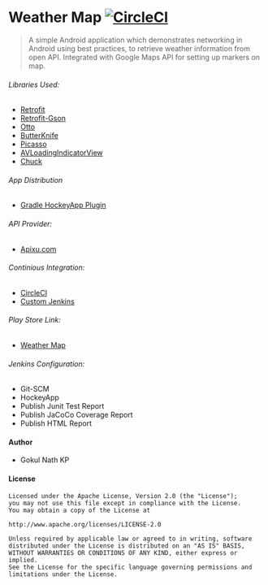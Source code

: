 # Weather Map [![CircleCI](https://circleci.com/gh/gokulnathperiasamy/WeatherMap.svg?style=shield)](https://circleci.com/gh/gokulnathperiasamy/WeatherMap)

> A simple Android application which demonstrates networking in Android using best practices, to retrieve weather information from open API. Integrated with Google Maps API for setting up markers on map.

###### Libraries Used:

- [Retrofit](https://github.com/square/retrofit) 
- [Retrofit-Gson](https://github.com/square/retrofit/tree/master/retrofit-converters/gson)
- [Otto](https://github.com/square/otto)
- [ButterKnife](https://github.com/JakeWharton/butterknife)
- [Picasso](https://github.com/square/picasso)
- [AVLoadingIndicatorView](https://github.com/81813780/AVLoadingIndicatorView)
- [Chuck](https://github.com/jgilfelt/chuck)

###### App Distribution

- [Gradle HockeyApp Plugin](https://github.com/x2on/gradle-hockeyapp-plugin)

###### API Provider:

- [Apixu.com](http://www.apixu.com/)

###### Continious Integration:

- [CircleCI](https://circleci.com/gh/gokulnathperiasamy/WeatherMap)
- [Custom Jenkins](http://52.37.193.140:8080/blue/organizations/jenkins/WeatherMap/activity)

###### Play Store Link:

- [Weather Map](https://play.google.com/store/apps/details?id=com.kpgn.weathermap)

###### Jenkins Configuration:

- Git-SCM
- HockeyApp
- Publish Junit Test Report
- Publish JaCoCo Coverage Report
- Publish HTML Report

#### Author

- Gokul Nath KP

#### License

```
Licensed under the Apache License, Version 2.0 (the "License");
you may not use this file except in compliance with the License.
You may obtain a copy of the License at

http://www.apache.org/licenses/LICENSE-2.0

Unless required by applicable law or agreed to in writing, software
distributed under the License is distributed on an "AS IS" BASIS,
WITHOUT WARRANTIES OR CONDITIONS OF ANY KIND, either express or implied.
See the License for the specific language governing permissions and
limitations under the License.
```
